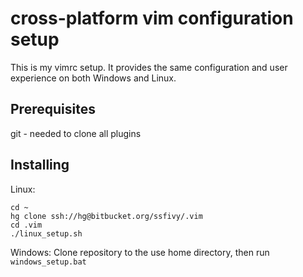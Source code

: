 # cross-platform vim configuration setup

This is my vimrc setup.
It provides the same configuration and user experience on both Windows and Linux.

## Prerequisites
git - needed to clone all plugins

## Installing
Linux:
```
cd ~
hg clone ssh://hg@bitbucket.org/ssfivy/.vim
cd .vim
./linux_setup.sh
```

Windows: Clone repository to the use home directory, then run `windows_setup.bat`

